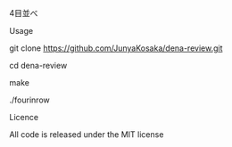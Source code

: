 4目並べ



Usage

git clone https://github.com/JunyaKosaka/dena-review.git

cd dena-review

make

./fourinrow

Licence

All code is released under the MIT license
